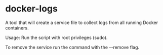 # docker-logs
A tool that will create a service file to collect logs from all running Docker containers. 

Usage: Run the script with root privileges (sudo). 

To remove the service run the command with the --remove flag. 

